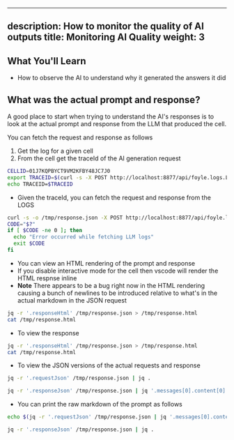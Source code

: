 ---

## description: How to monitor the quality of AI outputs title: Monitoring AI Quality weight: 3

## What You'll Learn

* How to observe the AI to understand why it generated the answers it did

## What was the actual prompt and response?

A good place to start when trying to understand the AI's responses is to look at the actual prompt and response from the LLM that produced the cell.

You can fetch the request and response as follows

1. Get the log for a given cell
2. From the cell get the traceId of the AI generation request

```bash
CELLID=01J7KQPBYCT9VM2KFBY48JC7J0
export TRACEID=$(curl -s -X POST http://localhost:8877/api/foyle.logs.LogsService/GetBlockLog -H "Content-Type: application/json" -d "{\"id\": \"${CELLID}\"}" | jq -r .blockLog.genTraceId)
echo TRACEID=$TRACEID
```

* Given the traceId, you can fetch the request and response from the LOGS

```bash
curl -s -o /tmp/response.json -X POST http://localhost:8877/api/foyle.logs.LogsService/GetLLMLogs -H "Content-Type: application/json" -d "{\"traceId\": \"${TRACEID}\"}"
CODE="$?"
if [ $CODE -ne 0 ]; then
  echo "Error occurred while fetching LLM logs"
  exit $CODE
fi

```

* You can view an HTML rendering of the prompt and response
* If you disable interactive mode for the cell then vscode will render the HTML respnse inline
* **Note** There appears to be a bug right now in the HTML rendering causing a bunch of newlines to be introduced relative to what's in the actual markdown in the JSON request

```bash
jq -r '.responseHtml' /tmp/response.json > /tmp/response.html
cat /tmp/response.html
```

* To view the response

```bash
jq -r '.responseHtml' /tmp/response.json > /tmp/response.html
cat /tmp/response.html
```

* To view the JSON versions of the actual requests and response

```bash
jq -r '.requestJson' /tmp/response.json | jq .
```

```bash
jq -r '.responseJson' /tmp/response.json | jq '.messages[0].content[0].text'
```

* You can print the raw markdown of the prompt as follows

```bash
echo $(jq -r '.requestJson' /tmp/response.json | jq '.messages[0].content[0].text')
```

```bash
jq -r '.responseJson' /tmp/response.json | jq .
```
